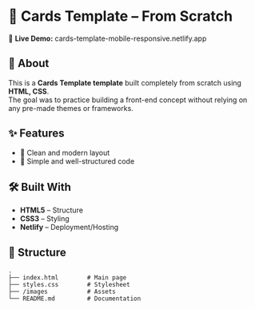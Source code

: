 # 🚀 Cards Template – From Scratch  

🔗 **Live Demo:** cards-template-mobile-responsive.netlify.app 

## 📖 About  
This is a **Cards Template template** built completely from scratch using **HTML, CSS**.  
The goal was to practice building a front-end concept without relying on any pre-made themes or frameworks.  

## ✨ Features  
- 🎨 Clean and modern layout  
- 📂 Simple and well-structured code  

## 🛠️ Built With  
- **HTML5** – Structure  
- **CSS3**  – Styling  
- **Netlify** – Deployment/Hosting  

## 📂 Structure  

```plaintext
.
├── index.html        # Main page
├── styles.css        # Stylesheet
├── /images           # Assets
└── README.md         # Documentation
